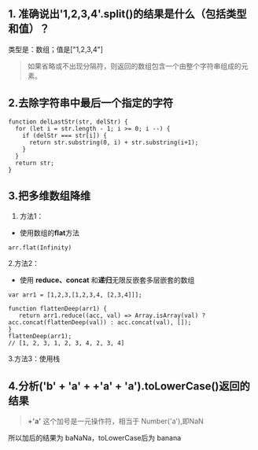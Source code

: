 ## 1. 准确说出'1,2,3,4'.split()的结果是什么（包括类型和值）？ 
类型是：数组；值是["1,2,3,4"]
> 如果省略或不出现分隔符，则返回的数组包含一个由整个字符串组成的元素。
 
## 2.去除字符串中最后一个指定的字符
```
function delLastStr(str, delStr) {
  for (let i = str.length - 1; i >= 0; i --) {
    if (delStr === str[i]) {
      return str.substring(0, i) + str.substring(i+1);
    }
  }
  return str;
}
```
## 3.把多维数组降维
1. 方法1：
- 使用数组的**flat**方法
```
arr.flat(Infinity)
```
2.方法2： 
- 使用 **reduce、concat** 和**递归**无限反嵌套多层嵌套的数组
```
var arr1 = [1,2,3,[1,2,3,4, [2,3,4]]];

function flattenDeep(arr1) {
   return arr1.reduce((acc, val) => Array.isArray(val) ? acc.concat(flattenDeep(val)) : acc.concat(val), []);
}
flattenDeep(arr1);
// [1, 2, 3, 1, 2, 3, 4, 2, 3, 4]
```
3.方法3：使用栈

## 4.分析('b' + 'a' + +'a' + 'a').toLowerCase()返回的结果
> **+'a'**  这个加号是一元操作符，相当于 Number('a'),即NaN

所以加后的结果为 baNaNa，toLowerCase后为 banana
